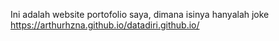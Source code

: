 Ini adalah website portofolio saya, dimana isinya hanyalah joke
https://arthurhzna.github.io/datadiri.github.io/
